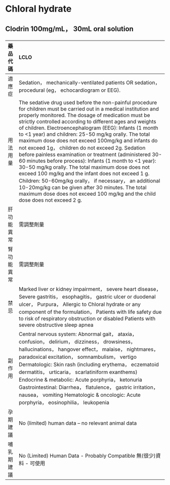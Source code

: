 # Chloral hydrate

## Clodrin 100mg/mL， 30mL oral solution

##### 

| 藥品代碼   | LCLO                                                                                                                                                                                                                                                                                                                                                                                                                                                                                                                                                                                                                                                                                                                                                                                                                                                                                         |
|:-----------|:---------------------------------------------------------------------------------------------------------------------------------------------------------------------------------------------------------------------------------------------------------------------------------------------------------------------------------------------------------------------------------------------------------------------------------------------------------------------------------------------------------------------------------------------------------------------------------------------------------------------------------------------------------------------------------------------------------------------------------------------------------------------------------------------------------------------------------------------------------------------------------------------|
| 適應症     | Sedation， mechanically-ventilated patients OR sedation， procedural (eg， echocardiogram or EEG).                                                                                                                                                                                                                                                                                                                                                                                                                                                                                                                                                                                                                                                                                                                                                                                           |
| 用法用量   | The sedative drug used before the non-painful procedure for children must be carried out in a medical institution and properly monitored. The dosage of medication must be strictly controlled according to different ages and weights of children. Electroencephalogram (EEG): Infants (1 month to <1 year) and children: 25-50 mg/kg orally. The total maximum dose does not exceed 100mg/kg and infants do not exceed 1g， children do not exceed 2g. Sedation before painless examination or treatment (administered 30-60 minutes before process): Infants (1 month to <1 year): 30-50 mg/kg orally. The total maximum dose does not exceed 100 mg/kg and the infant does not exceed 1 g. Children: 50-60mg/kg orally， if necessary， an additional 10-20mg/kg can be given after 30 minutes. The total maximum dose does not exceed 100 mg/kg and the child dose does not exceed 2 g. |
| 肝功能異常 | 需調整劑量                                                                                                                                                                                                                                                                                                                                                                                                                                                                                                                                                                                                                                                                                                                                                                                                                                                                                   |
| 腎功能異常 | 需調整劑量                                                                                                                                                                                                                                                                                                                                                                                                                                                                                                                                                                                                                                                                                                                                                                                                                                                                                   |
| 禁忌       | Marked liver or kidney impairment， severe heart disease， Severe gastritis， esophagitis， gastric ulcer or duodenal ulcer， Purpura， Allergic to Chloral hydrate or any component of the formulation， Patients with life safety due to risk of respiratory obstruction or disabled Patients with severe obstructive sleep apnea                                                                                                                                                                                                                                                                                                                                                                                                                                                                                                                                                          |
| 副作用     | Central nervous system: Abnormal gait， ataxia， confusion， delirium， dizziness， drowsiness， hallucinations， hangover effect， malaise， nightmares， paradoxical excitation， somnambulism， vertigo Dermatologic: Skin rash (including erythema， eczematoid dermatitis， urticaria， scarlatiniform exanthems) Endocrine & metabolic: Acute porphyria， ketonuria Gastrointestinal: Diarrhea， flatulence， gastric irritation， nausea， vomiting Hematologic & oncologic: Acute porphyria， eosinophilia， leukopenia                                                                                                                                                                                                                                                                                                                                                              |
| 孕期建議   | No (limited) human data – no relevant animal data                                                                                                                                                                                                                                                                                                                                                                                                                                                                                                                                                                                                                                                                                                                                                                                                                                            |
| 哺乳期建議 | No (Limited) Human Data - Probably Compatible 無(很少)資料 - 可使用                                                                                                                                                                                                                                                                                                                                                                                                                                                                                                                                                                                                                                                                                                                                                                                                                          |

